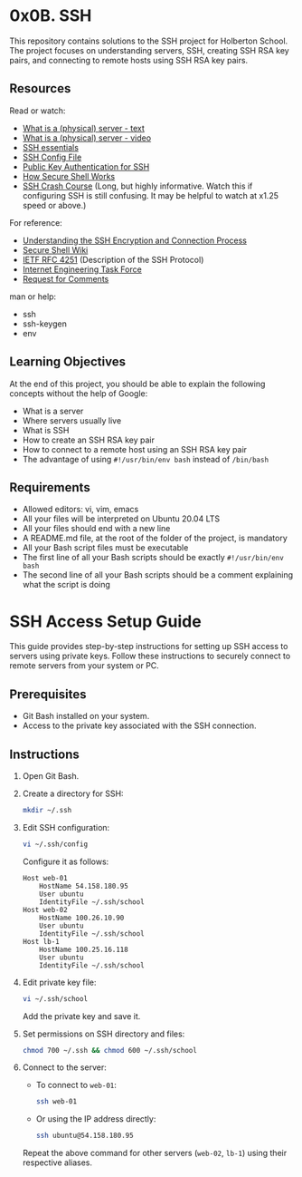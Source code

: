 # 0x0B. SSH

This repository contains solutions to the SSH project for Holberton School. The project focuses on understanding servers, SSH, creating SSH RSA key pairs, and connecting to remote hosts using SSH RSA key pairs.

## Resources

Read or watch:
- [What is a (physical) server - text](https://www.ibm.com/cloud/learn/servers)
- [What is a (physical) server - video](https://www.youtube.com/watch?v=3vQyTM1XGhU)
- [SSH essentials](https://www.digitalocean.com/community/tutorials/ssh-essentials-working-with-ssh-servers-clients-and-keys)
- [SSH Config File](https://www.ssh.com/academy/ssh/config)
- [Public Key Authentication for SSH](https://www.digitalocean.com/community/tutorials/how-to-set-up-ssh-keys-2)
- [How Secure Shell Works](https://www.youtube.com/watch?v=ORcvSkgdA58)
- [SSH Crash Course](https://www.youtube.com/watch?v=hQWRp-FdTpc) (Long, but highly informative. Watch this if configuring SSH is still confusing. It may be helpful to watch at x1.25 speed or above.)

For reference:
- [Understanding the SSH Encryption and Connection Process](https://www.digitalocean.com/community/tutorials/understanding-the-ssh-encryption-and-connection-process)
- [Secure Shell Wiki](https://en.wikipedia.org/wiki/Secure_Shell)
- [IETF RFC 4251](https://tools.ietf.org/html/rfc4251) (Description of the SSH Protocol)
- [Internet Engineering Task Force](https://www.ietf.org/)
- [Request for Comments](https://en.wikipedia.org/wiki/Request_for_Comments)

man or help:
- ssh
- ssh-keygen
- env

## Learning Objectives

At the end of this project, you should be able to explain the following concepts without the help of Google:

- What is a server
- Where servers usually live
- What is SSH
- How to create an SSH RSA key pair
- How to connect to a remote host using an SSH RSA key pair
- The advantage of using `#!/usr/bin/env bash` instead of `/bin/bash`

## Requirements

- Allowed editors: vi, vim, emacs
- All your files will be interpreted on Ubuntu 20.04 LTS
- All your files should end with a new line
- A README.md file, at the root of the folder of the project, is mandatory
- All your Bash script files must be executable
- The first line of all your Bash scripts should be exactly `#!/usr/bin/env bash`
- The second line of all your Bash scripts should be a comment explaining what the script is doing

# SSH Access Setup Guide

This guide provides step-by-step instructions for setting up SSH access to servers using private keys. Follow these instructions to securely connect to remote servers from your system or PC.

## Prerequisites
- Git Bash installed on your system.
- Access to the private key associated with the SSH connection.

## Instructions

1. Open Git Bash.
2. Create a directory for SSH:
    ```bash
    mkdir ~/.ssh
    ```
3. Edit SSH configuration:
    ```bash
    vi ~/.ssh/config
    ```
    Configure it as follows:
    ```text
    Host web-01
        HostName 54.158.180.95
        User ubuntu
        IdentityFile ~/.ssh/school
    Host web-02
        HostName 100.26.10.90
        User ubuntu
        IdentityFile ~/.ssh/school
    Host lb-1
        HostName 100.25.16.118
        User ubuntu
        IdentityFile ~/.ssh/school
    ```
4. Edit private key file:
    ```bash
    vi ~/.ssh/school
    ```
    Add the private key and save it.

5. Set permissions on SSH directory and files:
    ```bash
    chmod 700 ~/.ssh && chmod 600 ~/.ssh/school
    ```

6. Connect to the server:
    - To connect to `web-01`:
        ```bash
        ssh web-01
        ```
    - Or using the IP address directly:
        ```bash
        ssh ubuntu@54.158.180.95
        ```

    Repeat the above command for other servers (`web-02`, `lb-1`) using their respective aliases.


